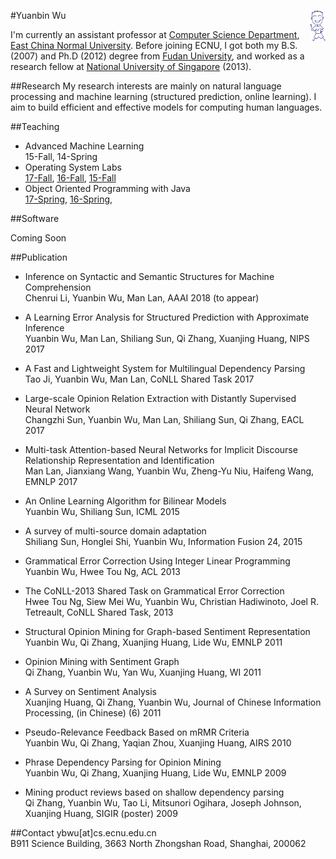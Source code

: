 

#Yuanbin Wu <img style="float: right;" height="50" width="25" src="images/me.jpg"/>

I'm currently an assistant professor at [Computer Science Department](http://www.cs.ecnu.edu.cn), [East China Normal University](http://www.ecnu.edu.cn). Before joining ECNU, I got both my B.S. (2007) and Ph.D (2012) degree from [Fudan University](http://www.fudan.edu.cn), and worked as a research fellow at [National University of Singapore](http://www.nus.edu.sg) (2013).

##Research
My research interests are mainly on natural language processing and machine learning (structured prediction, online learning). I aim to build efficient and effective models for computing human languages. 

##Teaching

* Advanced Machine Learning   
    15-Fall, 14-Spring
* Operating System Labs   
    [17-Fall](http://ybwu.org/ecnu-oslabs/index.html), 
    [16-Fall](http://ybwu.org/ecnu-oslabs/16-Fall/index.html), 
[15-Fall](http://ybwu.org/ecnu-oslabs/15-Fall/index.html)
* Object Oriented Programming with Java  
    [17-Spring](http://ybwu.org/ecnu-java/index.html),
    [16-Spring](http://ybwu.org/ecnu-java/16-Spring/index.html),

##Software

Coming Soon

##Publication

* Inference on Syntactic and Semantic Structures for Machine Comprehension  
    Chenrui Li, Yuanbin Wu, Man Lan, AAAI 2018 (to appear)

* A Learning Error Analysis for Structured Prediction with Approximate Inference   
    Yuanbin Wu, Man Lan, Shiliang Sun, Qi Zhang, Xuanjing Huang, NIPS 2017

* A Fast and Lightweight System for Multilingual Dependency Parsing   
    Tao Ji, Yuanbin Wu, Man Lan, CoNLL Shared Task 2017

* Large-scale Opinion Relation Extraction with Distantly Supervised Neural Network   
    Changzhi Sun, Yuanbin Wu, Man Lan, Shiliang Sun, Qi Zhang, EACL 2017

* Multi-task Attention-based Neural Networks for Implicit Discourse Relationship Representation and Identification   
    Man Lan, Jianxiang Wang, Yuanbin Wu, Zheng-Yu Niu, Haifeng Wang, EMNLP 2017 

* An Online Learning Algorithm for Bilinear Models   
    Yuanbin Wu, Shiliang Sun, ICML 2015 

* A survey of multi-source domain adaptation   
    Shiliang Sun, Honglei Shi, Yuanbin Wu, Information Fusion 24, 2015

* Grammatical Error Correction Using Integer Linear Programming  
    Yuanbin Wu, Hwee Tou Ng, ACL 2013

* The CoNLL-2013 Shared Task on Grammatical Error Correction   
    Hwee Tou Ng, Siew Mei Wu, Yuanbin Wu, Christian Hadiwinoto, Joel R. Tetreault, CoNLL Shared Task, 2013

* Structural Opinion Mining for Graph-based Sentiment Representation   
    Yuanbin Wu, Qi Zhang, Xuanjing Huang, Lide Wu, EMNLP 2011

* Opinion Mining with Sentiment Graph    
    Qi Zhang, Yuanbin Wu, Yan Wu, Xuanjing Huang, WI 2011

* A Survey on Sentiment Analysis   
    Xuanjing Huang, Qi Zhang, Yuanbin Wu,  Journal of Chinese Information Processing, (in Chinese) (6) 2011 

* Pseudo-Relevance Feedback Based on mRMR Criteria    
    Yuanbin Wu, Qi Zhang, Yaqian Zhou, Xuanjing Huang, AIRS 2010

* Phrase Dependency Parsing for Opinion Mining  
    Yuanbin Wu, Qi Zhang, Xuanjing Huang, Lide Wu, EMNLP 2009

* Mining product reviews based on shallow dependency parsing   
    Qi Zhang, Yuanbin Wu, Tao Li, Mitsunori Ogihara, Joseph Johnson, Xuanjing Huang, SIGIR (poster) 2009


##Contact
ybwu[at]cs.ecnu.edu.cn  
B911 Science Building, 3663 North Zhongshan Road, Shanghai, 200062




